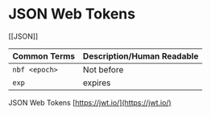 # JSON Web Tokens

[[JSON]]

Common Terms | Description/Human Readable
--- | --- 
`nbf <epoch>` |Not before
`exp` | expires

JSON Web Tokens [https://jwt.io/](https://jwt.io/)